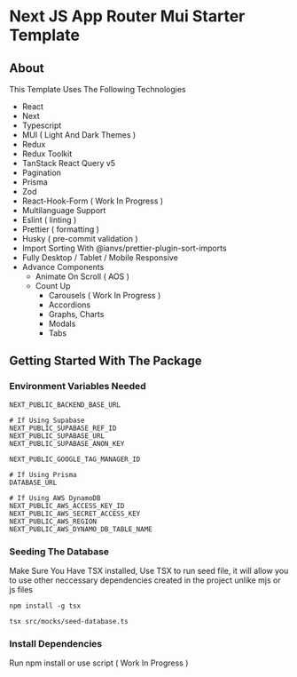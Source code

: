 # Next JS App Router Mui Starter Template

## About

This Template Uses The Following Technologies

- React
- Next
- Typescript
- MUI ( Light And Dark Themes )
- Redux
- Redux Toolkit
- TanStack React Query v5
- Pagination
- Prisma
- Zod
- React-Hook-Form ( Work In Progress )
- Multilanguage Support
- Eslint ( linting )
- Prettier ( formatting )
- Husky ( pre-commit validation )
- Import Sorting With @ianvs/prettier-plugin-sort-imports
- Fully Desktop / Tablet / Mobile Responsive
- Advance Components
    - Animate On Scroll ( AOS )
    - Count Up
        - Carousels ( Work In Progress )
        - Accordions
        - Graphs, Charts
        - Modals
        - Tabs

## Getting Started With The Package

### Environment Variables Needed

```
NEXT_PUBLIC_BACKEND_BASE_URL

# If Using Supabase
NEXT_PUBLIC_SUPABASE_REF_ID
NEXT_PUBLIC_SUPABASE_URL
NEXT_PUBLIC_SUPABASE_ANON_KEY

NEXT_PUBLIC_GOOGLE_TAG_MANAGER_ID

# If Using Prisma
DATABASE_URL

# If Using AWS DynamoDB
NEXT_PUBLIC_AWS_ACCESS_KEY_ID
NEXT_PUBLIC_AWS_SECRET_ACCESS_KEY
NEXT_PUBLIC_AWS_REGION
NEXT_PUBLIC_AWS_DYNAMO_DB_TABLE_NAME
```

### Seeding The Database

Make Sure You Have TSX installed, Use TSX to run seed file, it will allow you to use other neccessary dependencies
created in the project unlike mjs or js files

`npm install -g tsx`

`tsx src/mocks/seed-database.ts `

### Install Dependencies

Run npm install or use script ( Work In Progress )
